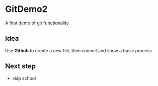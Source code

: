# GitDemo2
A first demo of git functionality

## Idea 
Use **Github** to create a new file, then *commit* and show a basic process.

## Next step
* skip school

